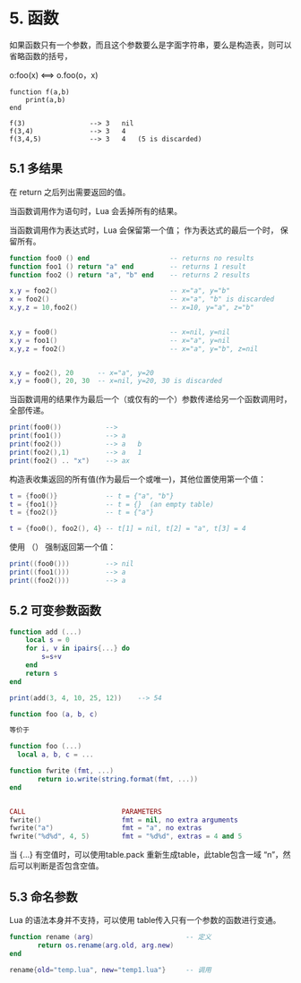 # 5. 函数

如果函数只有一个参数，而且这个参数要么是字面字符串，要么是构造表，则可以省略函数的括号，

o:foo(x)		<==>		o.foo(o，x)

```
function f(a,b)
	print(a,b)
end

f(3)				--> 3	nil
f(3,4)				--> 3	4
f(3,4,5)			--> 3	4	(5 is discarded)
```

## 5.1 多结果

在 return 之后列出需要返回的值。

当函数调用作为语句时，Lua 会丢掉所有的结果。

当函数调用作为表达式时，Lua 会保留第一个值； 作为表达式的最后一个时， 保留所有。

```lua
function foo0 () end					-- returns no results
function foo1 () return "a" end			-- returns 1 result
function foo2 () return "a", "b" end	-- returns 2 results

x,y = foo2()							-- x="a", y="b"
x = foo2()								-- x="a", "b" is discarded
x,y,z = 10,foo2()						-- x=10, y="a", z="b"
	

x,y = foo0()							-- x=nil, y=nil
x,y = foo1()							-- x="a", y=nil		
x,y,z = foo2()							-- x="a", y="b", z=nil


x,y = foo2(), 20      -- x="a", y=20
x,y = foo0(), 20, 30  -- x=nil, y=20, 30 is discarded
```

当函数调用的结果作为最后一个（或仅有的一个）参数传递给另一个函数调用时，全部传递。

```lua
print(foo0())			-->
print(foo1())			--> a
print(foo2())			--> a	b
print(foo2(),1)			--> a	1 
print(foo2() .. "x")	--> ax
```

构造表收集返回的所有值(作为最后一个或唯一)，其他位置使用第一个值：

```lua
t = {foo0()}			-- t = {"a", "b"}
t = {foo1()}			-- t = {}  (an empty table)
t = {foo2()}			-- t = {"a"}

t = {foo0(), foo2(), 4} -- t[1] = nil, t[2] = "a", t[3] = 4
```

使用 （） 强制返回第一个值：

```lua
print((foo0()))			--> nil
print((foo1()))			--> a
print((foo2()))			--> a
```

## 5.2 可变参数函数

```lua
function add (...)
	local s = 0
	for i, v in ipairs{...} do
		s=s+v 
	end
	return s 
end

print(add(3, 4, 10, 25, 12))	--> 54
```

```lua
function foo (a, b, c)

等价于

function foo (...)
  local a, b, c = ...
```

```lua
function fwrite (fmt, ...)
       return io.write(string.format(fmt, ...))
end


CALL						PARAMETERS
fwrite()					fmt = nil, no extra arguments
fwrite("a")					fmt = "a", no extras
fwrite("%d%d", 4, 5)		fmt = "%d%d", extras = 4 and 5
```

当 {…} 有空值时，可以使用table.pack 重新生成table，此table包含一域 “n”，然后可以判断是否包含空值。

## 5.3 命名参数

Lua 的语法本身并不支持，可以使用 table传入只有一个参数的函数进行变通。

```lua
function rename (arg)						-- 定义
       return os.rename(arg.old, arg.new)
end

rename{old="temp.lua", new="temp1.lua"}		-- 调用
```